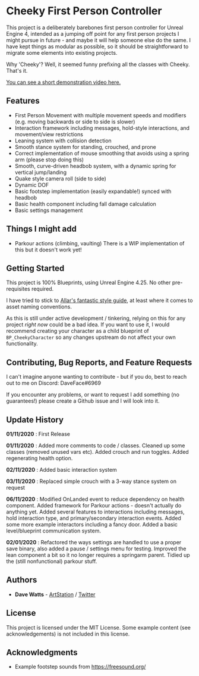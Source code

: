 # Cheeky First Person Controller

This project is a deliberately barebones first person controller for Unreal Engine 4, intended as a jumping off point for any first person projects I might pursue in future - and maybe it will help someone else do the same. I have kept things as modular as possible, so it should be straightforward to migrate some elements into existing projects.

Why 'Cheeky'? Well, it seemed funny prefixing all the classes with Cheeky. That's it.

[You can see a short demonstration video here.](https://www.youtube.com/watch?v=oIJvjmunHZY&feature=youtu.be)

## Features
- First Person Movement with multiple movement speeds and modifiers (e.g. moving backwards or side to side is slower)
- Interaction framework including messages, hold-style interactions, and movement/view restrictions
- Leaning system with collision detection
- Smooth stance system for standing, crouched, and prone
- Correct implementation of mouse smoothing that avoids using a spring arm (please stop doing this)
- Smooth, curve-driven headbob system, with a dynamic spring for vertical jump/landing
- Quake style camera roll (side to side)
- Dynamic DOF
- Basic footstep implementation (easily expandable!) synced with headbob
- Basic health component including fall damage calculation
- Basic settings management

## Things I might add
- Parkour actions (climbing, vaulting) There is a WIP implementation of this but it doesn't work yet!

## Getting Started
This project is 100% Blueprints, using Unreal Engine 4.25. No other pre-requisites required.

I have tried to stick to [Allar's fantastic style guide](https://github.com/Allar/ue4-style-guide), at least where it comes to asset naming conventions.

As this is still under active development / tinkering, relying on this for any project *right now* could be a bad idea. If you want to use it, I would recommend creating your character as a child blueprint of `BP_CheekyCharacter` so any changes upstream do not affect your own functionality.

## Contributing, Bug Reports, and Feature Requests
I can't imagine anyone wanting to contribute - but if you do, best to reach out to me on Discord: DaveFace#6969

If you encounter any problems, or want to request I add something (no guarantees!) please create a Github issue and I will look into it.

## Update History
**01/11/2020** : First Release

**01/11/2020** : Added more comments to code / classes. Cleaned up some classes (removed unused vars etc). Added crouch and run toggles. Added regenerating health option.

**02/11/2020** : Added basic interaction system

**03/11/2020** : Replaced simple crouch with a 3-way stance system on request

**06/11/2020** : Modified OnLanded event to reduce dependency on health component. Added framework for Parkour actions - doesn't actually do anything yet. Added several features to interactions including messages, hold interaction type, and primary/secondary interaction events. Added some more example interactors including a fancy door. Added a basic level/blueprint communication system.

**02/01/2020** : Refactored the ways settings are handled to use a proper save binary, also added a pause / settings menu for testing. Improved the lean component a bit so it no longer requires a springarm parent. Tidied up the (still nonfunctional) parkour stuff.

## Authors

* **Dave Watts** - [ArtStation](https://www.artstation.com/daveface) / [Twitter](https://twitter.com/therealdaveface)

## License

This project is licensed under the MIT License. Some example content (see acknowledgements) is not included in this license.

## Acknowledgments

- Example footstep sounds from https://freesound.org/
